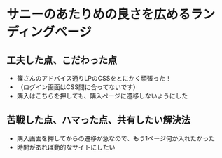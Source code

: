 # サニーのあたりめの良さを広めるランディングページ

## 工夫した点、こだわった点
- 篠さんのアドバイス通りLPのCSSをとにかく頑張った！
- （ログイン画面はCSS間に合ってないです）
- 購入はこちらを押しても、購入ページに遷移しないようにした

## 苦戦した点、ハマった点、共有したい解決法
- 購入画面を押してからの遷移が急なので、もう1ページ何か入れたかった
- 時間があれば動的なサイトにしたい